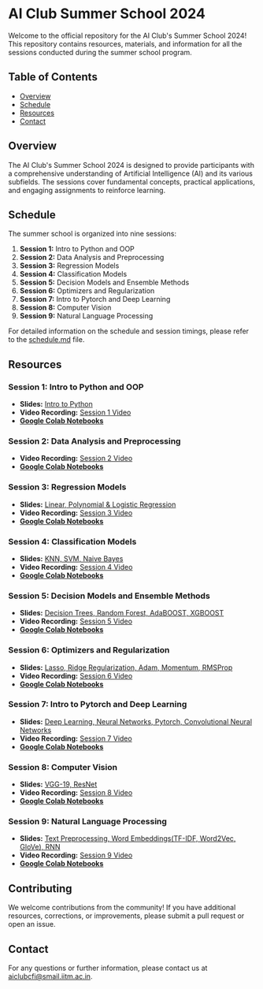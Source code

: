 # AI Club Summer School 2024

Welcome to the official repository for the AI Club's Summer School 2024! This repository contains resources, materials, and information for all the sessions conducted during the summer school program.

## Table of Contents

- [Overview](#overview)
- [Schedule](#schedule)
- [Resources](#resources)
- [Contact](#contact)

## Overview

The AI Club's Summer School 2024 is designed to provide participants with a comprehensive understanding of Artificial Intelligence (AI) and its various subfields. The sessions cover fundamental concepts, practical applications, and engaging assignments to reinforce learning. 

## Schedule

The summer school is organized into nine sessions:

1. **Session 1:** Intro to Python and OOP
2. **Session 2:** Data Analysis and Preprocessing
3. **Session 3:** Regression Models
4. **Session 4:** Classification Models
5. **Session 5:** Decision Models and Ensemble Methods
6. **Session 6:** Optimizers and Regularization
7. **Session 7:** Intro to Pytorch and Deep Learning
8. **Session 8:** Computer Vision
9. **Session 9:** Natural Language Processing

For detailed information on the schedule and session timings, please refer to the [schedule.md](schedule.md) file.

## Resources

### Session 1: Intro to Python and OOP

- **Slides:** [Intro to Python](Resources/Session%201/Intro_to_Python.pdf)
- **Video Recording:** [Session 1 Video](https://www.youtube.com/watch?v=kv-ct3oKUvY)
- [**Google Colab Notebooks**](Resources/Session%201)


### Session 2: Data Analysis and Preprocessing

- **Video Recording:** [Session 2 Video](https://www.youtube.com/watch?v=l9on4nbSCqI)
- [**Google Colab Notebooks**](Resources/Session%202)

### Session 3: Regression Models

- **Slides:** [Linear, Polynomial & Logistic Regression](Resources/Session%203)
- **Video Recording:** [Session 3 Video](https://www.youtube.com/watch?v=aqD8YylTazU)
- [**Google Colab Notebooks**](Resources/Session%203)

### Session 4: Classification Models

- **Slides:** [KNN, SVM, Naive Bayes](Resources/Session%204)
- **Video Recording:** [Session 4 Video](https://www.youtube.com/watch?v=PVlAry736vA)
- [**Google Colab Notebooks**](Resources/Session%204)

### Session 5: Decision Models and Ensemble Methods

- **Slides:** [Decision Trees, Random Forest, AdaBOOST, XGBOOST](Resources/Session%205)
- **Video Recording:** [Session 5 Video](https://www.youtube.com/watch?v=t695MCAsC88)
- [**Google Colab Notebooks**](Resources/Session%205)

### Session 6: Optimizers and Regularization

- **Slides:** [Lasso, Ridge Regularization, Adam, Momentum, RMSProp](Resources/Session%206)
- **Video Recording:** [Session 6 Video](https://www.youtube.com/watch?v=IvGU6QpIlhs)
- [**Google Colab Notebooks**](Resources/Session%206) 

### Session 7: Intro to Pytorch and Deep Learning
- **Slides:** [Deep Learning, Neural Networks, Pytorch, Convolutional Neural Networks](Resources/Session%207)
- **Video Recording:** [Session 7 Video](https://www.youtube.com/watch?v=DQvfJ3Kem74)
- [**Google Colab Notebooks**](Resources/Session%207)

### Session 8: Computer Vision
- **Slides:** [VGG-19, ResNet](Resources/Session%208)
- **Video Recording:** [Session 8 Video](https://www.youtube.com/watch?v=L7LLTanQqYo)
- [**Google Colab Notebooks**](Resources/Session%208)

### Session 9: Natural Language Processing
- **Slides:** [Text Preprocessing, Word Embeddings(TF-IDF, Word2Vec, GloVe), RNN](Resources/Session%209)
- **Video Recording:** [Session 9 Video](https://www.youtube.com/watch?v=nAObx5Qgo1w)
- [**Google Colab Notebooks**](Resources/Session%209)



## Contributing

We welcome contributions from the community! If you have additional resources, corrections, or improvements, please submit a pull request or open an issue.

## Contact

For any questions or further information, please contact us at [aiclubcfi@smail.iitm.ac.in](mailto:aiclubcfi@smail.iitm.ac.in).
